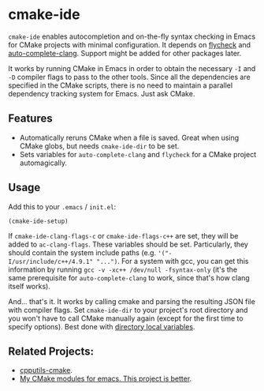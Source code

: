 cmake-ide
==========

`cmake-ide` enables autocompletion and on-the-fly syntax checking
in Emacs for CMake projects with minimal configuration. It depends
on [flycheck](https://github.com/flycheck/flycheck) and
[auto-complete-clang](https://github.com/brianjcj/auto-complete-clang).
Support might be added for other packages later.

It works by running CMake in Emacs in order to obtain the necessary
`-I` and `-D` compiler flags to pass to the other tools. Since all
the dependencies are specified in the CMake scripts, there is no
need to maintain a parallel dependency tracking system for Emacs.
Just ask CMake.

Features
--------
* Automatically reruns CMake when a file is saved. Great when using
  CMake globs, but needs `cmake-ide-dir` to be set.
* Sets variables for `auto-complete-clang` and `flycheck` for a CMake
  project automagically.


Usage
-----

Add this to your `.emacs` / `init.el`:

    (cmake-ide-setup)

If `cmake-ide-clang-flags-c` or `cmake-ide-flags-c++` are set, they
will be added to `ac-clang-flags`.  These variables should be
set. Particularly, they should contain the system include paths
(e.g. `'("-I/usr/include/c++/4.9.1" "...")`. For a system with gcc,
you can get this information by running `gcc -v -xc++ /dev/null
-fsyntax-only` (it's the same prerequisite for `auto-complete-clang`
to work, since that's how clang itself works).

And... that's it. It works by calling cmake and parsing the resulting
JSON file with compiler flags.  Set `cmake-ide-dir` to your project's
root directory and you won't have to call CMake manually again (except
for the first time to specify options). Best done with
[directory local variables](https://www.gnu.org/software/emacs/manual/html_node/emacs/Directory-Variables.html).


Related Projects:
----------------
* [cpputils-cmake](https://github.com/redguardtoo/cpputils-cmake).
* [My CMake modules for emacs. This project is better](https://github.com/atilaneves/cmake_modules).
